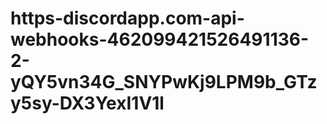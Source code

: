 # https-discordapp.com-api-webhooks-462099421526491136-2-yQY5vn34G_SNYPwKj9LPM9b_GTzy5sy-DX3YexI1V1l